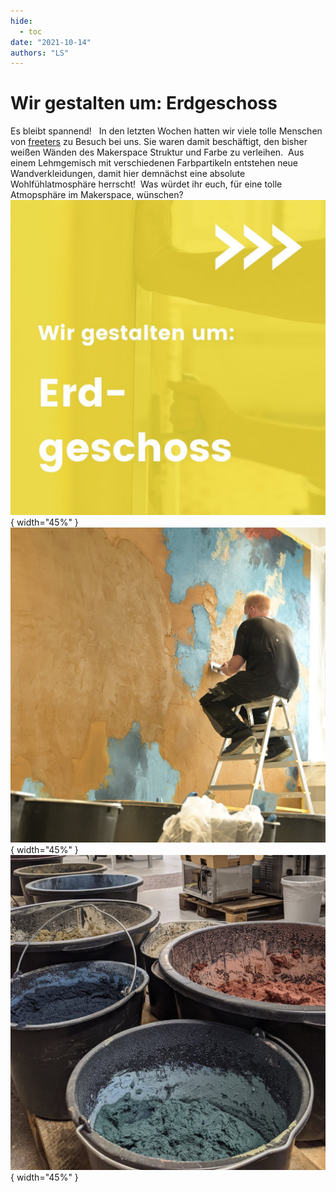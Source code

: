 ```yaml
---
hide:
  - toc
date: "2021-10-14"  
authors: "LS"
---
```


# Wir gestalten um: Erdgeschoss

Es bleibt spannend! ⁠
⁠
In den letzten Wochen hatten wir viele tolle Menschen von [freeters](https://freeters.de) zu Besuch bei uns. Sie waren damit beschäftigt, den bisher weißen Wänden des Makerspace Struktur und Farbe zu verleihen. ⁠
Aus einem Lehmgemisch mit verschiedenen Farbpartikeln entstehen neue Wandverkleidungen, damit hier demnächst eine absolute Wohlfühlatmosphäre herrscht! 
⁠
Was würdet ihr euch, für eine tolle Atmopsphäre im Makerspace, wünschen? ⁠
⁠
![ Überschrift-Text als Bild.](../medien/2021-10-14a.jpg){ width="45%" } 
![ Ein Mitarbeiter der freeters sitzt auf einer kleinen Leiter und arbeitet an der Gestaltung unserer Wände.](../medien/2021-10-14b.jpg){ width="45%" } 
![ Eimer mit Lehmgemisch in verschiedenen Farben.](../medien/2021-10-14c.jpg){ width="45%" } 
